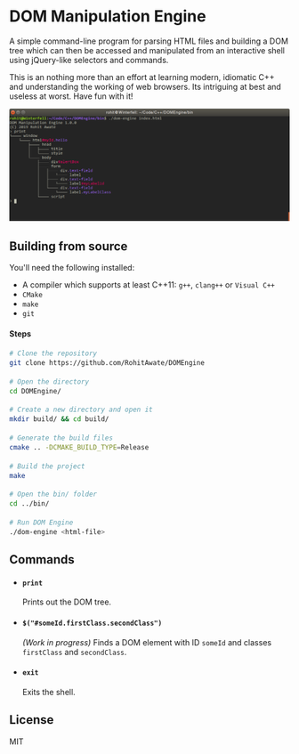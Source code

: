# DOM Manipulation Engine
A simple command-line program for parsing HTML files and building a DOM tree which can then be accessed and manipulated from an interactive shell using jQuery-like selectors and commands.

This is an nothing more than an effort at learning modern, idiomatic C++ and understanding the working of web browsers. Its intriguing at best and useless at worst. Have fun with it!

![screenshot](assets/screenshot.png)

## Building from source
You'll need the following installed:
- A compiler which supports at least C++11: `g++`, `clang++` or `Visual C++`
- `CMake`
- `make`
- `git`

#### Steps
```bash
# Clone the repository
git clone https://github.com/RohitAwate/DOMEngine

# Open the directory
cd DOMEngine/

# Create a new directory and open it
mkdir build/ && cd build/

# Generate the build files
cmake .. -DCMAKE_BUILD_TYPE=Release

# Build the project
make

# Open the bin/ folder
cd ../bin/

# Run DOM Engine
./dom-engine <html-file>
```

## Commands

- #### `print`
    Prints out the DOM tree.
- #### `$("#someId.firstClass.secondClass")`
    _(Work in progress)_ Finds a DOM element with ID `someId` and classes `firstClass` and `secondClass`.
- #### `exit`
    Exits the shell.

## License
MIT
    
